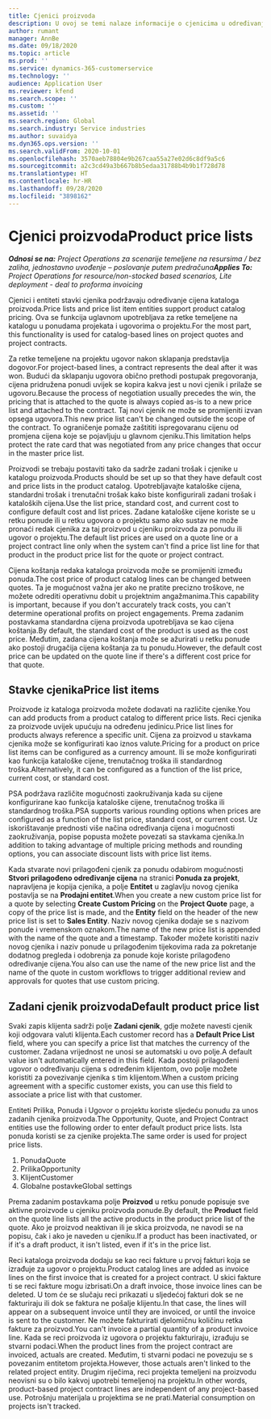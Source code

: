 ```yaml
---
title: Cjenici proizvoda
description: U ovoj se temi nalaze informacije o cjenicima u određivanju kataloških cijena koje se upotrebljavaju u ponudama za projekt i ugovore o projektu.
author: rumant
manager: AnnBe
ms.date: 09/18/2020
ms.topic: article
ms.prod: ''
ms.service: dynamics-365-customerservice
ms.technology: ''
audience: Application User
ms.reviewer: kfend
ms.search.scope: ''
ms.custom: ''
ms.assetid: ''
ms.search.region: Global
ms.search.industry: Service industries
ms.author: suvaidya
ms.dyn365.ops.version: ''
ms.search.validFrom: 2020-10-01
ms.openlocfilehash: 3570aeb78804e9b267caa55a27e02d6c8df9a5c6
ms.sourcegitcommit: a2c3cd49a3b667b8b5edaa31788b4b9b1f728d78
ms.translationtype: HT
ms.contentlocale: hr-HR
ms.lasthandoff: 09/28/2020
ms.locfileid: "3898162"
---
```

# <a name="product-price-lists"></a><span data-ttu-id="80240-103">Cjenici proizvoda</span><span class="sxs-lookup"><span data-stu-id="80240-103">Product price lists</span></span>

<span data-ttu-id="80240-104">_**Odnosi se na:** Project Operations za scenarije temeljene na resursima / bez zaliha, jednostavno uvođenje – poslovanje putem predračuna_</span><span class="sxs-lookup"><span data-stu-id="80240-104">_**Applies To:** Project Operations for resource/non-stocked based scenarios, Lite deployment - deal to proforma invoicing_</span></span>

<span data-ttu-id="80240-105">Cjenici i entiteti stavki cjenika podržavaju određivanje cijena kataloga proizvoda.</span><span class="sxs-lookup"><span data-stu-id="80240-105">Price lists and price list item entities support product catalog pricing.</span></span> <span data-ttu-id="80240-106">Ova se funkcija uglavnom upotrebljava za retke temeljene na katalogu u ponudama projekata i ugovorima o projektu.</span><span class="sxs-lookup"><span data-stu-id="80240-106">For the most part, this functionality is used for catalog-based lines on project quotes and project contracts.</span></span>

<span data-ttu-id="80240-107">Za retke temeljene na projektu ugovor nakon sklapanja predstavlja dogovor.</span><span class="sxs-lookup"><span data-stu-id="80240-107">For project-based lines, a contract represents the deal after it was won.</span></span> <span data-ttu-id="80240-108">Budući da sklapanju ugovora obično prethodi postupak pregovoranja, cijena pridružena ponudi uvijek se kopira kakva jest u novi cjenik i prilaže se ugovoru.</span><span class="sxs-lookup"><span data-stu-id="80240-108">Because the process of negotiation usually precedes the win, the pricing that is attached to the quote is always copied as-is to a new price list and attached to the contract.</span></span> <span data-ttu-id="80240-109">Taj novi cjenik ne može se promijeniti izvan opsega ugovora.</span><span class="sxs-lookup"><span data-stu-id="80240-109">This new price list can't be changed outside the scope of the contract.</span></span> <span data-ttu-id="80240-110">To ograničenje pomaže zaštititi ispregovaranu cijenu od promjena cijena koje se pojavljuju u glavnom cjeniku.</span><span class="sxs-lookup"><span data-stu-id="80240-110">This limitation helps protect the rate card that was negotiated from any price changes that occur in the master price list.</span></span>

<span data-ttu-id="80240-111">Proizvodi se trebaju postaviti tako da sadrže zadani trošak i cjenike u katalogu proizvoda.</span><span class="sxs-lookup"><span data-stu-id="80240-111">Products should be set up so that they have default cost and price lists in the product catalog.</span></span> <span data-ttu-id="80240-112">Upotrebljavajte kataloške cijena, standardni trošak i trenutačni trošak kako biste konfigurirali zadani trošak i kataloških cijena.</span><span class="sxs-lookup"><span data-stu-id="80240-112">Use the list price, standard cost, and current cost to configure default cost and list prices.</span></span> <span data-ttu-id="80240-113">Zadane kataloške cijene koriste se u retku ponude ili u retku ugovora o projektu samo ako sustav ne može pronaći redak cjenika za taj proizvod u cjeniku proizvoda za ponudu ili ugovor o projektu.</span><span class="sxs-lookup"><span data-stu-id="80240-113">The default list prices are used on a quote line or a project contract line only when the system can't find a price list line for that product in the product price list for the quote or project contract.</span></span>

<span data-ttu-id="80240-114">Cijena koštanja redaka kataloga proizvoda može se promijeniti između ponuda.</span><span class="sxs-lookup"><span data-stu-id="80240-114">The cost price of product catalog lines can be changed between quotes.</span></span> <span data-ttu-id="80240-115">Ta je mogućnost važna jer ako ne pratite precizno troškove, ne možete odrediti operativnu dobit u projektnim angažmanima.</span><span class="sxs-lookup"><span data-stu-id="80240-115">This capability is important, because if you don't accurately track costs, you can't determine operational profits on project engagements.</span></span> <span data-ttu-id="80240-116">Prema zadanim postavkama standardna cijena proizvoda upotrebljava se kao cijena koštanja.</span><span class="sxs-lookup"><span data-stu-id="80240-116">By default, the standard cost of the product is used as the cost price.</span></span> <span data-ttu-id="80240-117">Međutim, zadana cijena koštanja može se ažurirati u retku ponude ako postoji drugačija cijena koštanja za tu ponudu.</span><span class="sxs-lookup"><span data-stu-id="80240-117">However, the default cost price can be updated on the quote line if there's a different cost price for that quote.</span></span>

## <a name="price-list-items"></a><span data-ttu-id="80240-118">Stavke cjenika</span><span class="sxs-lookup"><span data-stu-id="80240-118">Price list items</span></span>

<span data-ttu-id="80240-119">Proizvode iz kataloga proizvoda možete dodavati na različite cjenike.</span><span class="sxs-lookup"><span data-stu-id="80240-119">You can add products from a product catalog to different price lists.</span></span> <span data-ttu-id="80240-120">Reci cjenika za proizvode uvijek upućuju na određenu jedinicu.</span><span class="sxs-lookup"><span data-stu-id="80240-120">Price list lines for products always reference a specific unit.</span></span> <span data-ttu-id="80240-121">Cijena za proizvod u stavkama cjenika može se konfigurirati kao iznos valute.</span><span class="sxs-lookup"><span data-stu-id="80240-121">Pricing for a product on price list items can be configured as a currency amount.</span></span> <span data-ttu-id="80240-122">Ili se može konfigurirati kao funkcija kataloške cijene, trenutačnog troška ili standardnog troška.</span><span class="sxs-lookup"><span data-stu-id="80240-122">Alternatively, it can be configured as a function of the list price, current cost, or standard cost.</span></span>

<span data-ttu-id="80240-123">PSA podržava različite mogućnosti zaokruživanja kada su cijene konfigurirane kao funkcija kataloške cijene, trenutačnog troška ili standardnog troška.</span><span class="sxs-lookup"><span data-stu-id="80240-123">PSA supports various rounding options when prices are configured as a function of the list price, standard cost, or current cost.</span></span> <span data-ttu-id="80240-124">Uz iskorištavanje prednosti više načina određivanja cijena i mogućnosti zaokruživanja, popise popusta možete povezati sa stavkama cjenika.</span><span class="sxs-lookup"><span data-stu-id="80240-124">In addition to taking advantage of multiple pricing methods and rounding options, you can associate discount lists with price list items.</span></span> 

<span data-ttu-id="80240-125">Kada stvarate novi prilagođeni cjenik za ponudu odabirom mogućnosti **Stvori prilagođeno određivanje cijena** na stranici **Ponuda za projekt**, napravljena je kopija cjenika, a polje **Entitet** u zaglavlju novog cjenika postavlja se na **Prodajni entitet**.</span><span class="sxs-lookup"><span data-stu-id="80240-125">When you create a new custom price list for a quote by selecting **Create Custom Pricing** on the **Project Quote** page, a copy of the price list is made, and the **Entity** field on the header of the new price list is set to **Sales Entity**.</span></span> <span data-ttu-id="80240-126">Naziv novog cjenika dodaje se s nazivom ponude i vremenskom oznakom.</span><span class="sxs-lookup"><span data-stu-id="80240-126">The name of the new price list is appended with the name of the quote and a timestamp.</span></span> <span data-ttu-id="80240-127">Također možete koristiti naziv novog cjenika i naziv ponude u prilagođenim tijekovima rada za pokretanje dodatnog pregleda i odobrenja za ponude koje koriste prilagođeno određivanje cijena.</span><span class="sxs-lookup"><span data-stu-id="80240-127">You also can use the name of the new price list and the name of the quote in custom workflows to trigger additional review and approvals for quotes that use custom pricing.</span></span>

 
## <a name="default-product-price-list"></a><span data-ttu-id="80240-128">Zadani cjenik proizvoda</span><span class="sxs-lookup"><span data-stu-id="80240-128">Default product price list</span></span>
<span data-ttu-id="80240-129">Svaki zapis klijenta sadrži polje **Zadani cjenik**, gdje možete navesti cjenik koji odgovara valuti klijenta.</span><span class="sxs-lookup"><span data-stu-id="80240-129">Each customer record has a **Default Price List** field, where you can specify a price list that matches the currency of the customer.</span></span> <span data-ttu-id="80240-130">Zadana vrijednost ne unosi se automatski u ovo polje.</span><span class="sxs-lookup"><span data-stu-id="80240-130">A default value isn't automatically entered in this field.</span></span> <span data-ttu-id="80240-131">Kada postoji prilagođeni ugovor o određivanju cijena s određenim klijentom, ovo polje možete koristiti za povezivanje cjenika s tim klijentom.</span><span class="sxs-lookup"><span data-stu-id="80240-131">When a custom pricing agreement with a specific customer exists, you can use this field to associate a price list with that customer.</span></span>

<span data-ttu-id="80240-132">Entiteti Prilika, Ponuda i Ugovor o projektu koriste sljedeću ponudu za unos zadanih cjenika proizvoda.</span><span class="sxs-lookup"><span data-stu-id="80240-132">The Opportunity, Quote, and Project Contract entities use the following order to enter default product price lists.</span></span> <span data-ttu-id="80240-133">Ista ponuda koristi se za cjenike projekta.</span><span class="sxs-lookup"><span data-stu-id="80240-133">The same order is used for project price lists.</span></span>

1.  <span data-ttu-id="80240-134">Ponuda</span><span class="sxs-lookup"><span data-stu-id="80240-134">Quote</span></span>
2.  <span data-ttu-id="80240-135">Prilika</span><span class="sxs-lookup"><span data-stu-id="80240-135">Opportunity</span></span>
3.  <span data-ttu-id="80240-136">Klijent</span><span class="sxs-lookup"><span data-stu-id="80240-136">Customer</span></span>
4.  <span data-ttu-id="80240-137">Globalne postavke</span><span class="sxs-lookup"><span data-stu-id="80240-137">Global settings</span></span> 

<span data-ttu-id="80240-138">Prema zadanim postavkama polje **Proizvod** u retku ponude popisuje sve aktivne proizvode u cjeniku proizvoda ponude.</span><span class="sxs-lookup"><span data-stu-id="80240-138">By default, the **Product** field on the quote line lists all the active products in the product price list of the quote.</span></span> <span data-ttu-id="80240-139">Ako je proizvod neaktivan ili je skica proizvoda, ne navodi se na popisu, čak i ako je naveden u cjeniku.</span><span class="sxs-lookup"><span data-stu-id="80240-139">If a product has been inactivated, or if it's a draft product, it isn't listed, even if it's in the price list.</span></span> 

<span data-ttu-id="80240-140">Reci kataloga proizvoda dodaju se kao reci fakture u prvoj fakturi koja se izrađuje za ugovor o projektu.</span><span class="sxs-lookup"><span data-stu-id="80240-140">Product catalog lines are added as invoice lines on the first invoice that is created for a project contract.</span></span> <span data-ttu-id="80240-141">U skici fakture ti se reci fakture mogu izbrisati.</span><span class="sxs-lookup"><span data-stu-id="80240-141">On a draft invoice, those invoice lines can be deleted.</span></span> <span data-ttu-id="80240-142">U tom će se slučaju reci prikazati u sljedećoj fakturi dok se ne fakturiraju ili dok se faktura ne pošalje klijentu.</span><span class="sxs-lookup"><span data-stu-id="80240-142">In that case, the lines will appear on a subsequent invoice until they are invoiced, or until the invoice is sent to the customer.</span></span> <span data-ttu-id="80240-143">Ne možete fakturirati djelomičnu količinu retka fakture za proizvod.</span><span class="sxs-lookup"><span data-stu-id="80240-143">You can't invoice a partial quantity of a product invoice line.</span></span> <span data-ttu-id="80240-144">Kada se reci proizvoda iz ugovora o projektu fakturiraju, izrađuju se stvarni podaci.</span><span class="sxs-lookup"><span data-stu-id="80240-144">When the product lines from the project contract are invoiced, actuals are created.</span></span> <span data-ttu-id="80240-145">Međutim, ti stvarni podaci ne povezuju se s povezanim entitetom projekta.</span><span class="sxs-lookup"><span data-stu-id="80240-145">However, those actuals aren't linked to the related project entity.</span></span> <span data-ttu-id="80240-146">Drugim riječima, reci projekta temeljeni na proizvodu neovisni su o bilo kakvoj upotrebi temeljenoj na projektu.</span><span class="sxs-lookup"><span data-stu-id="80240-146">In other words, product-based project contract lines are independent of any project-based use.</span></span> <span data-ttu-id="80240-147">Potrošnju materijala u projektima se ne prati.</span><span class="sxs-lookup"><span data-stu-id="80240-147">Material consumption on projects isn't tracked.</span></span>
